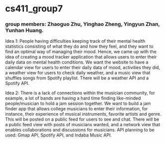 # cs411_group7

### group members: Zhaoguo Zhu, Yinghao Zheng, Yingyun Zhan, Yunhan Huang.

Idea 1: People having difficulties keeping track of their mental health statistics consisting of what they do and how they feel, and they want to find an optimal way of managing their mood. Hence, we came up with the idea of creating a mood tracker application that allows users to enter their daily data on mental health conditions. We want the website to have a calendar view for users to enter their daily data of mood, activities they did, a weather view for users to check daily weather, and a music view that shuffles songs from Spotify playlist. There will be a weather API and a Spotify API.

Idea 2: There is a lack of connections within the musician community, for example, a lot of bands are having a hard time finding like-minded people/musician to hold a jam session together. We want to build a jam finder app that allows college musicians to enter their information, for instance, their experience of musical instruments, favorite artists and genre. This will be posted on a public feed for users to see and chat. There will be a public feed view with posts of musicians wanted, and a network view that enables collaborations and discussions for musicians. API planning to be used: Gmap API, Spotify API, and Indaba Music API.
